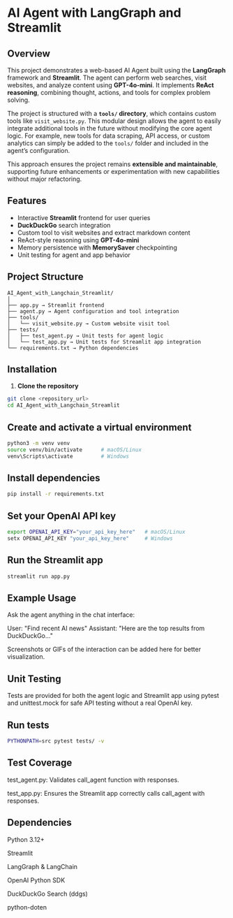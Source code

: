 # AI Agent with LangGraph and Streamlit

## Overview
This project demonstrates a web-based AI Agent built using the **LangGraph** framework and **Streamlit**. The agent can perform web searches, visit websites, and analyze content using **GPT-4o-mini**. It implements **ReAct reasoning**, combining thought, actions, and tools for complex problem solving.

The project is structured with a **`tools/` directory**, which contains custom tools like `visit_website.py`. This modular design allows the agent to easily integrate additional tools in the future without modifying the core agent logic. For example, new tools for data scraping, API access, or custom analytics can simply be added to the `tools/` folder and included in the agent’s configuration.

This approach ensures the project remains **extensible and maintainable**, supporting future enhancements or experimentation with new capabilities without major refactoring.


## Features
- Interactive **Streamlit** frontend for user queries
- **DuckDuckGo** search integration
- Custom tool to visit websites and extract markdown content
- ReAct-style reasoning using **GPT-4o-mini**
- Memory persistence with **MemorySaver** checkpointing
- Unit testing for agent and app behavior

## Project Structure

```plaintext
AI_Agent_with_Langchain_Streamlit/
│
├── app.py → Streamlit frontend
├── agent.py → Agent configuration and tool integration
├── tools/
│   └── visit_website.py → Custom website visit tool
├── tests/
│   ├── test_agent.py → Unit tests for agent logic
│   └── test_app.py → Unit tests for Streamlit app integration
└── requirements.txt → Python dependencies
```

## Installation

1. **Clone the repository**

```bash
git clone <repository_url>
cd AI_Agent_with_Langchain_Streamlit
```

## Create and activate a virtual environment

```bash
python3 -m venv venv
source venv/bin/activate      # macOS/Linux
venv\Scripts\activate         # Windows
```

## Install dependencies

```bash
pip install -r requirements.txt
```

## Set your OpenAI API key

```bash
export OPENAI_API_KEY="your_api_key_here"   # macOS/Linux
setx OPENAI_API_KEY "your_api_key_here"     # Windows
```

## Run the Streamlit app

```bash
streamlit run app.py
```

## Example Usage

Ask the agent anything in the chat interface:

User: "Find recent AI news"
Assistant: "Here are the top results from DuckDuckGo..."


Screenshots or GIFs of the interaction can be added here for better visualization.

## Unit Testing

Tests are provided for both the agent logic and Streamlit app using pytest and unittest.mock for safe API testing without a real OpenAI key.

## Run tests

```bash
PYTHONPATH=src pytest tests/ -v
```

## Test Coverage

test_agent.py: Validates call_agent function with responses.

test_app.py: Ensures the Streamlit app correctly calls call_agent with responses.

## Dependencies

Python 3.12+

Streamlit

LangGraph & LangChain

OpenAI Python SDK

DuckDuckGo Search (ddgs)

python-doten
